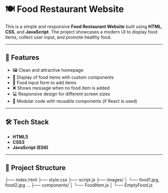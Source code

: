 # 🍽️ Food Restaurant Website

This is a simple and responsive **Food Restaurant Website** built using **HTML**, **CSS**, and **JavaScript**. The project showcases a modern UI to display food items, collect user input, and promote healthy food.

---

## 📌 Features

- 🖼️ Clean and attractive homepage
- 🍲 Display of food items with custom components
- 📝 Food input form to add items
- ❌ Shows message when no food item is added
- 💻 Responsive design for different screen sizes
- 🔄 Modular code with reusable components (if React is used)

---

## 🛠️ Tech Stack

- **HTML5**
- **CSS3**
- **JavaScript (ES6)**
---

## 📁 Project Structure
├── index.html
├── style.css
├── script.js
├── images/
│ └── food1.jpg, food2.jpg ...
├── components/
│ └── FoodItem.js
│ └── EmptyFood.js

